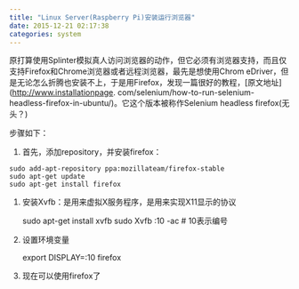 ```yaml
---
title: "Linux Server(Raspberry Pi)安装运行浏览器"
date: 2015-12-21 02:17:38
categories: system
---
```

原打算使用Splinter模拟真人访问浏览器的动作，但它必须有浏览器支持，而且仅支持Firefox和Chrome浏览器或者远程浏览器，最先是想使用Chrom
eDriver，但是无论怎么折腾也安装不上，于是用Firefox，发现一篇很好的教程，[原文地址](http://www.installationpage.
com/selenium/how-to-run-selenium-headless-firefox-in-ubuntu/)。它这个版本被称作Selenium
headless firefox(无头？)  

步骤如下：  

  1. 首先，添加repository，并安装firefox：  


    sudo add-apt-repository ppa:mozillateam/firefox-stable
    sudo apt-get update
    sudo apt-get install firefox

  1. 安装Xvfb：是用来虚拟X服务程序，是用来实现X11显示的协议  


        sudo apt-get install xvfb
    sudo Xvfb :10 -ac  # 10表示编号

  1. 设置环境变量  


        export DISPLAY=:10
    firefox

  1. 现在可以使用firefox了
